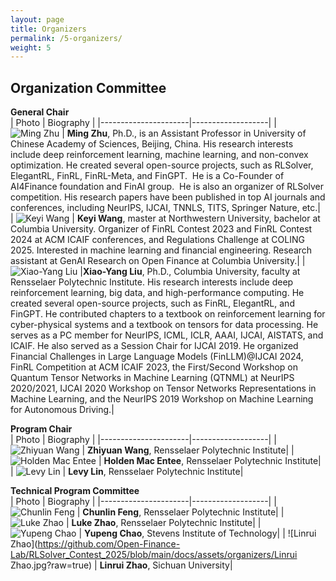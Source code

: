 ```yaml
---
layout: page
title: Organizers
permalink: /5-organizers/
weight: 5
---
```


## Organization Committee

**General Chair**  
| Photo                | Biography              |
|----------------------|-------------------|
| ![Ming Zhu](https://https://github.com/Open-Finance-Lab/RLSolver_Contest_2025/blob/main/docs/assets/organizers/MingZhu.jpg?raw=true)      | **Ming Zhu**, Ph.D., is an Assistant Professor in University of Chinese Academy of Sciences, Beijing, China. His research interests include deep reinforcement learning, machine learning, and non-convex optimization. He created several open-source projects, such as RLSolver, ElegantRL, FinRL, FinRL-Meta, and FinGPT.  He is a Co-Founder of AI4Finance foundation and FinAI group.  He is also an organizer of RLSolver competition. His research papers have been published in top AI journals and conferences, including NeurIPS, IJCAI, TNNLS, TITS, Springer Nature, etc.|
| ![Keyi Wang](https://github.com/Open-Finance-Lab/RLSolver_Contest_2025/blob/main/docs/assets/organizers/keyi.jpeg?raw=true)      | **Keyi Wang**, master at Northwestern University, bachelor at Columbia University. Organizer of FinRL Contest 2023 and  FinRL Contest 2024 at ACM ICAIF conferences, and Regulations Challenge at COLING 2025. Interested in machine learning and financial engineering. Research assistant at GenAI Research on Open Finance at Columbia University.|
| ![Xiao-Yang Liu](https://github.com/Open-Finance-Lab/RLSolver_Contest_2025/blob/main/docs/assets/organizers/supervisors/liu-xy.png?raw=true)   |**Xiao-Yang Liu**, Ph.D., Columbia University, faculty at Rensselaer Polytechnic Institute. His research interests include deep reinforcement learning, big data, and high-performance computing. He created several open-source projects, such as FinRL, ElegantRL, and FinGPT. He contributed chapters to a textbook on reinforcement learning for cyber-physical systems and a textbook on tensors for data processing. He serves as a PC member for NeurIPS, ICML, ICLR, AAAI, IJCAI, AISTATS, and ICAIF. He also served as a Session Chair for IJCAI 2019. He organized Financial Challenges in Large Language Models (FinLLM)@IJCAI 2024, FinRL Competition at ACM ICAIF 2023, the First/Second Workshop on Quantum Tensor Networks in Machine Learning (QTNML) at NeurIPS 2020/2021, IJCAI 2020 Workshop on Tensor Networks Representations in Machine Learning, and the NeurIPS 2019 Workshop on Machine Learning for Autonomous Driving.|

**Program Chair**  
| Photo                | Biography              |
|----------------------|-------------------|
| ![Zhiyuan Wang](https://github.com/Open-Finance-Lab/RLSolver_Contest_2025/blob/main/docs/assets/organizers/1.png?raw=true)      | **Zhiyuan Wang**, Rensselaer Polytechnic Institute|
| ![Holden Mac Entee](https://github.com/Open-Finance-Lab/RLSolver_Contest_2025/blob/main/docs/assets/organizers/1.png?raw=true)      | **Holden Mac Entee**, Rensselaer Polytechnic Institute|
| ![Levy Lin](https://github.com/Open-Finance-Lab/RLSolver_Contest_2025/blob/main/docs/assets/organizers/1.png?raw=true)      | **Levy Lin**, Rensselaer Polytechnic Institute|


**Technical Program Committee**  
| Photo                | Biography              |
|----------------------|-------------------|
| ![Chunlin Feng](https://github.com/Open-Finance-Lab/RLSolver_Contest_2025/blob/main/docs/assets/organizers/1.png?raw=true)      | **Chunlin Feng**, Rensselaer Polytechnic Institute|
| ![Luke Zhao](https://github.com/Open-Finance-Lab/RLSolver_Contest_2025/blob/main/docs/assets/organizers/1.png?raw=true)      | **Luke Zhao**, Rensselaer Polytechnic Institute|
| ![Yupeng Chao](https://github.com/Open-Finance-Lab/RLSolver_Contest_2025/blob/main/docs/assets/organizers/1.png?raw=true)      | **Yupeng Chao**, Stevens Institute of Technology|
| ![Linrui Zhao](https://github.com/Open-Finance-Lab/RLSolver_Contest_2025/blob/main/docs/assets/organizers/Linrui Zhao.jpg?raw=true)      | **Linrui Zhao**, Sichuan University|




